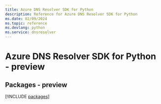 ```yaml
---
title: Azure DNS Resolver SDK for Python
description: Reference for Azure DNS Resolver SDK for Python
ms.date: 02/09/2024
ms.topic: reference
ms.devlang: python
ms.service: dnsresolver
---
```

# Azure DNS Resolver SDK for Python - preview
## Packages - preview
[!INCLUDE [packages](dns-resolver-index.md)]